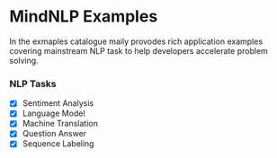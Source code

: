 # MindNLP Examples

In the exmaples catalogue maily provodes rich application examples covering mainstream NLP task to help developers accelerate problem solving.

### NLP Tasks
 
- [x] Sentiment Analysis
- [x] Language Model
- [x] Machine Translation
- [x] Question Answer
- [x] Sequence Labeling
